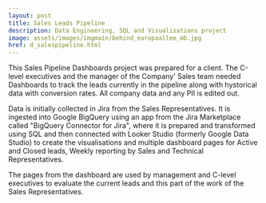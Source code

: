 ```yaml
---
layout: post
title: Sales Leads Pipeline
description: Data Engineering, SQL and Visualisations project
image: assets/images/imgmain/behind_europaallee_mb.jpg
href: d_salespipeline.html
---
```


This Sales Pipeline Dashboards project was prepared for a client. The C-level executives and the manager of the Company' Sales team needed Dashboards to track the leads currently in the pipeline along with hystorical data with conversion rates. All company data and any PII is edited out.

Data is initially collected in Jira from the Sales Representatives. It is ingested into Google BigQuery using an app from the Jira Marketplace called "BigQuery Connector for Jira", where it is prepared and transformed using SQL and then connected with Looker Studio (formerly Google Data Studio) to create the visualisations and multiple dashboard pages for Active and Closed leads, Weekly reporting by Sales and Technical Representatives.

The pages from the dashboard are used by management and C-level executives to evaluate the current leads and this part of the work of the Sales Representatives.
